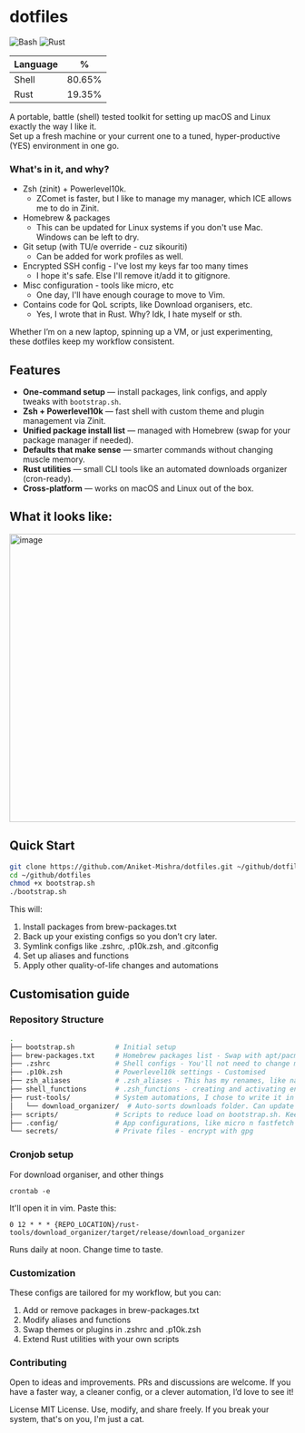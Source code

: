 # dotfiles

![Bash](https://img.shields.io/badge/Bash-121011?style=for-the-badge&logo=gnu-bash&logoColor=blue)
![Rust](https://img.shields.io/badge/Rust-000000?style=for-the-badge&logo=rust&logoColor=CE422B)

<!-- LANG_TABLE_START -->
| Language | % |
|----------|---|
| Shell | 80.65% |
| Rust | 19.35% |

<!-- LANG_TABLE_END -->

A portable, battle (shell) tested toolkit for setting up macOS and Linux exactly the way I like it.  
Set up a fresh machine or your current one to a tuned, hyper-productive (YES) environment in one go.

### What's in it, and why?
- Zsh (zinit) + Powerlevel10k.
    - ZComet is faster, but I like to manage my manager, which ICE allows me to do in Zinit.
- Homebrew & packages
    - This can be updated for Linux systems if you don't use Mac. Windows can be left to dry.
- Git setup (with TU/e override - cuz sikouriti)
    - Can be added for work profiles as well.
- Encrypted SSH config - I've lost my keys far too many times
    - I hope it's safe. Else I'll remove it/add it to gitignore.
- Misc configuration - tools like micro, etc
    - One day, I'll have enough courage to move to Vim.
- Contains code for QoL scripts, like Download organisers, etc.
    - Yes, I wrote that in Rust. Why? Idk, I hate myself or sth.


Whether I’m on a new laptop, spinning up a VM, or just experimenting, these dotfiles keep my workflow consistent.

## Features

- **One-command setup** — install packages, link configs, and apply tweaks with `bootstrap.sh`.
- **Zsh + Powerlevel10k** — fast shell with custom theme and plugin management via Zinit.
- **Unified package install list** — managed with Homebrew (swap for your package manager if needed).
- **Defaults that make sense** — smarter commands without changing muscle memory.
- **Rust utilities** — small CLI tools like an automated downloads organizer (cron-ready).
- **Cross-platform** — works on macOS and Linux out of the box.

## What it looks like:
<img width="1352" height="508" alt="image" src="https://github.com/user-attachments/assets/b79ce6c9-4427-4dae-9b15-d089cd208c61" />


## Quick Start

```bash
git clone https://github.com/Aniket-Mishra/dotfiles.git ~/github/dotfiles
cd ~/github/dotfiles
chmod +x bootstrap.sh
./bootstrap.sh
```

This will:

1. Install packages from brew-packages.txt
2. Back up your existing configs so you don’t cry later.
3. Symlink configs like .zshrc, .p10k.zsh, and .gitconfig
4. Set up aliases and functions
5. Apply other quality-of-life changes and automations


## Customisation guide

### Repository Structure

```bash
.
├── bootstrap.sh          # Initial setup
├── brew-packages.txt     # Homebrew packages list - Swap with apt/pacman/etc
├── .zshrc                # Shell configs - You'll not need to change much here
├── .p10k.zsh             # Powerlevel10k settings - Customised
├── zsh_aliases           # .zsh_aliases - This has my renames, like nano opens micro
├── shell_functions       # .zsh_functions - creating and activating envs, cleaning file types, etc
├── rust-tools/           # System automations, I chose to write it in rust.
│   └── download_organizer/  # Auto-sorts downloads folder. Can update for other folders as well.
├── scripts/              # Scripts to reduce load on bootstrap.sh. Keep misc shell scripts here.
├── .config/              # App configurations, like micro n fastfetch
└── secrets/              # Private files - encrypt with gpg
```

### Cronjob setup
For download organiser, and other things

```
crontab -e
```

It'll open it in vim. Paste this:

```
0 12 * * * {REPO_LOCATION}/rust-tools/download_organizer/target/release/download_organizer
```
Runs daily at noon. Change time to taste.


### Customization
These configs are tailored for my workflow, but you can:
1. Add or remove packages in brew-packages.txt
2. Modify aliases and functions
3. Swap themes or plugins in .zshrc and .p10k.zsh
4. Extend Rust utilities with your own scripts

### Contributing
Open to ideas and improvements. PRs and discussions are welcome.
If you have a faster way, a cleaner config, or a clever automation, I’d love to see it!

License
MIT License.
Use, modify, and share freely. If you break your system, that's on you, I'm just a cat.